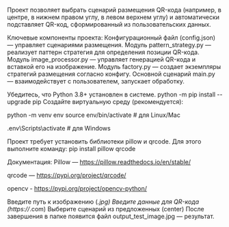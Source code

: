 Проект позволяет выбрать сценарий размещения QR-кода (например, в центре, в нижнем правом углу, в левом верхнем углу) и автоматически подставляет QR-код, сформированный из пользовательских данных.


Ключевые компоненты проекта:
Конфигурационный файл (config.json) — управляет сценариями размещения.
Модуль pattern_strategy.py — реализует паттерн стратегия для определения позиции QR-кода.
Модуль image_processor.py — управляет генерацией QR-кода и вставкой его на изображение.
Модуль factory.py — создает экземпляры стратегий размещения согласно конфигу.
Основной сценарий main.py — взаимодействует с пользователем, запускает обработку.

Убедитесь, что Python 3.8+ установлен в системе.
python -m pip install --upgrade pip
Создайте виртуальную среду (рекомендуется):

python -m venv env
source env/bin/activate  # для Linux/Mac

.env\Scripts\activate     # для Windows

Проект требует установить библиотеки pillow и qrcode. Для этого выполните команду:
pip install pillow qrcode

Документация:
Pillow — https://pillow.readthedocs.io/en/stable/

qrcode — https://pypi.org/project/qrcode/

opencv - https://pypi.org/project/opencv-python/

Введите путь к изображению (*.jpg)
Введите данные для QR-кода (https://*.com)
Выберите сценарий из предложенных (center)
После завершения в папке появится файл output_test_image.jpg — результат.
